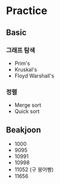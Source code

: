 ﻿# Practice

## Basic
### 그래프 탐색
* Prim's
* Kruskal's
* Floyd Warshall's

### 정렬
* Merge sort
* Quick sort

## Beakjoon
* 1000
* 9095
* 10991
* 10998
* 11052 (구 붕어빵)
* 11656
